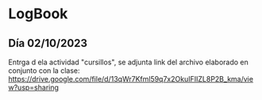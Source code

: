 # LogBook 
## Día 02/10/2023
Entrga d ela actividad "cursillos", se adjunta link del archivo elaborado en conjunto con la clase:
 https://drive.google.com/file/d/13qWr7Kfml59q7x2OkuIFIIZL8P2B_kma/view?usp=sharing
